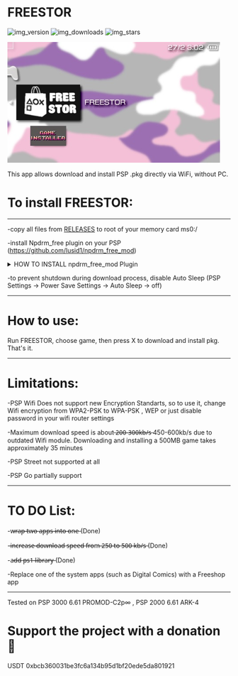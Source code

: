 # FREESTOR 

![img_version]   ![img_downloads]   ![img_stars]


![img_photo]



This app allows download and install PSP .pkg directly via WiFi, without PC. 

# To install FREESTOR:
___________________________
-copy all files from [RELEASES](https://github.com/GorGylka/FREESTOR/releases) to root of your memory card ms0:/

-install Npdrm_free plugin on your PSP (https://github.com/lusid1/npdrm_free_mod)

<details>
  <summary>HOW TO INSTALL npdrm_free_mod Plugin</summary>
  -If you have PSP 1000/2000/3000
     -Place npdrm_free_mod.prx in ms0:/seplugins folder
     -Add line (without quotes) "ms0:/seplugins/npdrm_free_mod.prx 1" to ms0:/seplugins/vsh.txt AND ms0:/seplugins/vsh.txt
     -Reboot your PSP
  -If you have PSP Go without memory card
     -Place npdrm_free_mod.prx in ef0:/seplugins folder
     -Add line (without quotes) "ef0:/seplugins/npdrm_free_mod.prx 1" to ef0:/seplugins/vsh.txt AND ef0:/seplugins/vsh.txt
     -Reboot your PSP
</details>

-to prevent shutdown during download process, disable Auto Sleep (PSP Settings -> Power Save Settings -> Auto Sleep -> off)
___________________________
# How to use:

Run FREESTOR, choose game, then press X to download and install pkg. That's it.
___________________________
# Limitations:

-PSP Wifi Does not support new Encryption Standarts, so to use it, change Wifi encryption from WPA2-PSK to WPA-PSK , WEP or just disable password in your wifi router settings

-Maximum download speed is about ̶2̶0̶0̶-̶3̶0̶0̶k̶b̶/̶s̶  450-600kb/s due to outdated Wifi module. Downloading and installing a 500MB game takes approximately 35 minutes

-PSP Street not supported at all

-PSP Go partially support
___________________________
# TO DO List:

-w̶r̶a̶p̶ ̶t̶w̶o̶ ̶a̶p̶p̶s̶ ̶i̶n̶t̶o̶ ̶o̶n̶e̶  (Done)

-i̶n̶c̶r̶e̶a̶s̶e̶ ̶d̶o̶w̶n̶l̶o̶a̶d̶ ̶s̶p̶e̶e̶d̶ ̶f̶r̶o̶m̶ ̶2̶5̶0̶ ̶t̶o̶ ̶5̶0̶0̶ ̶k̶b̶/̶s̶ (Done)

-a̶d̶d̶ ̶p̶s̶1̶ ̶l̶i̶b̶r̶a̶r̶y̶  (Done)

-Replace one of the system apps (such as Digital Comics) with a Freeshop app
___________________________
Tested on PSP 3000 6.61 PROMOD-C2p∞ , PSP 2000 6.61 ARK-4

# Support the project with a donation 🤏

USDT  0xbcb360031be3fc6a134b95d1bf20ede5da801921 


[img_downloads]: https://img.shields.io/github/downloads/GorGylka/FREESTOR/total.svg?color=red&style=for-the-badge&maxAge=3600
[img_stars]: https://img.shields.io/github/stars/gorgylka/freestor?color=red&style=for-the-badge&maxAge=3600
[img_version]: https://img.shields.io/github/v/release/gorgylka/freestor?color=red&label=latest%20release&style=for-the-badge
[img_photo]: https://github.com/GorGylka/FREESTOR/blob/main/photo.jpg
